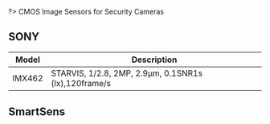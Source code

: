 ?> CMOS Image Sensors for Security Cameras

## SONY

Model | Description
--- | ---
IMX462 | STARVIS, 1/2.8, 2MP, 2.9μm, 0.1SNR1s (lx),120frame/s


## SmartSens